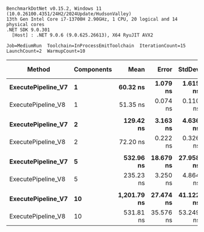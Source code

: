 ```

BenchmarkDotNet v0.15.2, Windows 11 (10.0.26100.4351/24H2/2024Update/HudsonValley)
13th Gen Intel Core i7-13700H 2.90GHz, 1 CPU, 20 logical and 14 physical cores
.NET SDK 9.0.301
  [Host] : .NET 9.0.6 (9.0.625.26613), X64 RyuJIT AVX2

Job=MediumRun  Toolchain=InProcessEmitToolchain  IterationCount=15  
LaunchCount=2  WarmupCount=10  

```
| Method             | Components | Mean        | Error     | StdDev    | Ratio | RatioSD | Gen0   | Allocated | Alloc Ratio |
|------------------- |----------- |------------:|----------:|----------:|------:|--------:|-------:|----------:|------------:|
| **ExecutePipeline_V7** | **1**          |    **60.32 ns** |  **1.079 ns** |  **1.615 ns** |  **1.00** |    **0.04** | **0.0242** |     **304 B** |        **1.00** |
| ExecutePipeline_V8 | 1          |    51.35 ns |  0.074 ns |  0.110 ns |  0.85 |    0.02 |      - |         - |        0.00 |
|                    |            |             |           |           |       |         |        |           |             |
| **ExecutePipeline_V7** | **2**          |   **129.42 ns** |  **3.163 ns** |  **4.636 ns** |  **1.00** |    **0.05** | **0.0439** |     **552 B** |        **1.00** |
| ExecutePipeline_V8 | 2          |    72.20 ns |  0.222 ns |  0.326 ns |  0.56 |    0.02 |      - |         - |        0.00 |
|                    |            |             |           |           |       |         |        |           |             |
| **ExecutePipeline_V7** | **5**          |   **532.96 ns** | **18.679 ns** | **27.958 ns** |  **1.00** |    **0.08** | **0.1030** |    **1296 B** |        **1.00** |
| ExecutePipeline_V8 | 5          |   235.23 ns |  3.250 ns |  4.864 ns |  0.44 |    0.03 |      - |         - |        0.00 |
|                    |            |             |           |           |       |         |        |           |             |
| **ExecutePipeline_V7** | **10**         | **1,201.79 ns** | **27.474 ns** | **41.122 ns** |  **1.00** |    **0.05** | **0.2003** |    **2536 B** |        **1.00** |
| ExecutePipeline_V8 | 10         |   531.81 ns | 35.576 ns | 53.249 ns |  0.44 |    0.05 |      - |         - |        0.00 |
